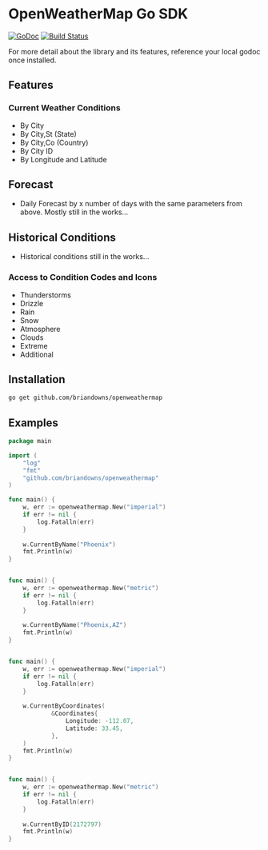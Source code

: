 # OpenWeatherMap Go SDK

[![GoDoc](https://godoc.org/github.com/briandowns/openweathermap?status.svg)](https://godoc.org/github.com/briandowns/openweathermap) [![Build Status](https://travis-ci.org/briandowns/openweathermap.svg?branch=master)](https://travis-ci.org/briandowns/openweathermap)

For more detail about the library and its features, reference your local godoc once installed.

## Features 

### Current Weather Conditions

- By City
- By City,St (State)
- By City,Co (Country)
- By City ID
- By Longitude and Latitude

## Forecast

- Daily Forecast by x number of days with the same parameters from above. Mostly still in the works...

## Historical Conditions

- Historical conditions still in the works...

### Access to Condition Codes and Icons

- Thunderstorms
- Drizzle
- Rain
- Snow
- Atmosphere
- Clouds
- Extreme
- Additional

## Installation

```bash
go get github.com/briandowns/openweathermap
```

## Examples

```Go
package main

import (
    "log"
    "fmt"
    "github.com/briandowns/openweathermap"
)

func main() {
    w, err := openweathermap.New("imperial")
    if err != nil {
        log.Fatalln(err)
    }
    
    w.CurrentByName("Phoenix")
    fmt.Println(w)
}
```
```bash
```

```Go
func main() {
    w, err := openweathermap.New("metric")
    if err != nil {
        log.Fatalln(err)
    }
    
    w.CurrentByName("Phoenix,AZ")
    fmt.Println(w)
}
```
```bash
```

```Go
func main() {
    w, err := openweathermap.New("imperial")
    if err != nil {
        log.Fatalln(err)
    }
    
    w.CurrentByCoordinates(
    		&Coordinates{
    			Longitude: -112.07,
    			Latitude: 33.45,
    		},
    )
    fmt.Println(w)
}
```
```bash
```

```Go
func main() {
    w, err := openweathermap.New("metric")
    if err != nil {
        log.Fatalln(err)
    }
    
    w.CurrentByID(2172797)
    fmt.Println(w)
}
```
```bash
```